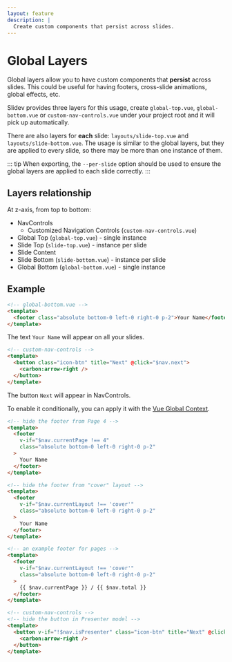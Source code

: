 ```yaml
---
layout: feature
description: |
  Create custom components that persist across slides.
---
```


# Global Layers

Global layers allow you to have custom components that **persist** across slides. This could be useful for having footers, cross-slide animations, global effects, etc.

Slidev provides three layers for this usage, create `global-top.vue`, `global-bottom.vue` or `custom-nav-controls.vue` under your project root and it will pick up automatically.

There are also layers for **each** slide: `layouts/slide-top.vue` and `layouts/slide-bottom.vue`. The usage is similar to the global layers, but they are applied to every slide, so there may be more than one instance of them.

::: tip
When exporting, the `--per-slide` option should be used to ensure the global layers are applied to each slide correctly.
:::

## Layers relationship

At z-axis, from top to bottom:

- NavControls
  - Customized Navigation Controls (`custom-nav-controls.vue`)
- Global Top (`global-top.vue`) - single instance
- Slide Top (`slide-top.vue`) - instance per slide
- Slide Content
- Slide Bottom (`slide-bottom.vue`) - instance per slide
- Global Bottom (`global-bottom.vue`) - single instance

## Example

```html
<!-- global-bottom.vue -->
<template>
  <footer class="absolute bottom-0 left-0 right-0 p-2">Your Name</footer>
</template>
```

The text `Your Name` will appear on all your slides.

```html
<!-- custom-nav-controls -->
<template>
  <button class="icon-btn" title="Next" @click="$nav.next">
    <carbon:arrow-right />
  </button>
</template>
```

The button `Next` will appear in NavControls.

To enable it conditionally, you can apply it with the [Vue Global Context](/custom/vue-context).

```html
<!-- hide the footer from Page 4 -->
<template>
  <footer
    v-if="$nav.currentPage !== 4"
    class="absolute bottom-0 left-0 right-0 p-2"
  >
    Your Name
  </footer>
</template>
```

```html
<!-- hide the footer from "cover" layout -->
<template>
  <footer
    v-if="$nav.currentLayout !== 'cover'"
    class="absolute bottom-0 left-0 right-0 p-2"
  >
    Your Name
  </footer>
</template>
```

```html
<!-- an example footer for pages -->
<template>
  <footer
    v-if="$nav.currentLayout !== 'cover'"
    class="absolute bottom-0 left-0 right-0 p-2"
  >
    {{ $nav.currentPage }} / {{ $nav.total }}
  </footer>
</template>
```

```html
<!-- custom-nav-controls -->
<!-- hide the button in Presenter model -->
<template>
  <button v-if="!$nav.isPresenter" class="icon-btn" title="Next" @click="$nav.next">
    <carbon:arrow-right />
  </button>
</template>
```
